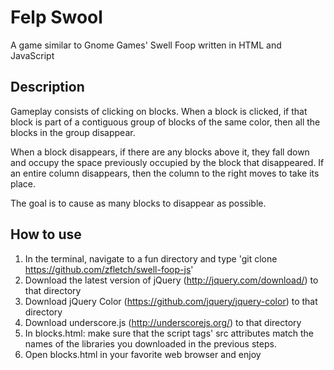 Felp Swool
==========

A game similar to Gnome Games' Swell Foop written in HTML and JavaScript


Description
-----------

Gameplay consists of clicking on blocks. When a block is clicked, if that block is part of a contiguous
group of blocks of the same color, then all the blocks in the group disappear.

When a block disappears, if there are any blocks above it, they fall down
and occupy the space previously occupied by the block that disappeared.
If an entire column disappears, then the column to the right moves to take
its place.

The goal is to cause as many blocks to disappear as possible.


How to use
----------

 1. In the terminal, navigate to a fun directory and type 'git clone https://github.com/zfletch/swell-foop-js'
 2. Download the latest version of jQuery (http://jquery.com/download/) to that directory
 3. Download jQuery Color (https://github.com/jquery/jquery-color) to that directory
 4. Download underscore.js (http://underscorejs.org/) to that directory
 5. In blocks.html: make sure that the script tags' src attributes match the names of the libraries you downloaded in the previous steps.
 6. Open blocks.html in your favorite web browser and enjoy
